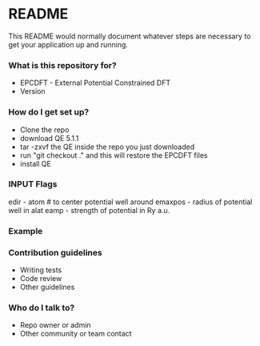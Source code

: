 # README #

This README would normally document whatever steps are necessary to get your application up and running.

### What is this repository for? ###

* EPCDFT - External Potential Constrained DFT
* Version 

### How do I get set up? ###

* Clone the repo
* download QE 5.1.1
* tar -zxvf the QE  inside the repo you just downloaded
* run "git checkout ." and this will restore the EPCDFT files
* install QE

### INPUT Flags ###
edir - atom # to center potential well around 
emaxpos - radius of potential well in alat
eamp - strength of potential in Ry a.u.

### Example ###


### Contribution guidelines ###

* Writing tests
* Code review
* Other guidelines

### Who do I talk to? ###

* Repo owner or admin
* Other community or team contact